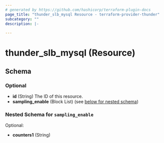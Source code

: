 ```yaml
---
# generated by https://github.com/hashicorp/terraform-plugin-docs
page_title: "thunder_slb_mysql Resource - terraform-provider-thunder"
subcategory: ""
description: |-
  
---
```


# thunder_slb_mysql (Resource)





<!-- schema generated by tfplugindocs -->
## Schema

### Optional

- **id** (String) The ID of this resource.
- **sampling_enable** (Block List) (see [below for nested schema](#nestedblock--sampling_enable))

<a id="nestedblock--sampling_enable"></a>
### Nested Schema for `sampling_enable`

Optional:

- **counters1** (String)


